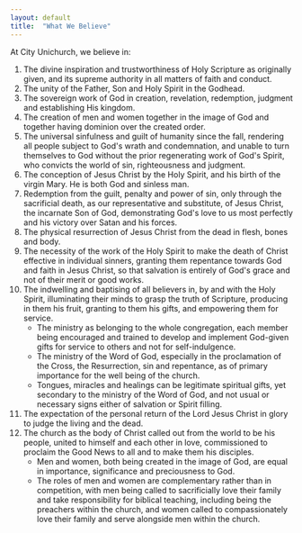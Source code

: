 ```yaml
---
layout: default
title:  "What We Believe"
---
```


At City Unichurch, we believe in:  

1. The divine inspiration and trustworthiness of Holy Scripture as originally given, and its supreme authority in all matters of faith and conduct.
2. The unity of the Father, Son and Holy Spirit in the Godhead.
3. The sovereign work of God in creation, revelation, redemption, judgment and establishing His kingdom.
4. The creation of men and women together in the image of God and together having dominion over the created order.
5. The universal sinfulness and guilt of humanity since the fall, rendering all people subject to God's wrath and condemnation, and unable to turn themselves to God without the prior regenerating work of God's Spirit, who convicts the world of sin, righteousness and judgment.
6. The conception of Jesus Christ by the Holy Spirit, and his birth of the virgin Mary. He is both God and sinless man.
7. Redemption from the guilt, penalty and power of sin, only through the sacrificial death, as our representative and substitute, of Jesus Christ, the incarnate Son of God, demonstrating God's love to us most perfectly and his victory over Satan and his forces.
8. The physical resurrection of Jesus Christ from the dead in flesh, bones and body.
9. The necessity of the work of the Holy Spirit to make the death of Christ effective in individual sinners, granting them repentance towards God and faith in Jesus Christ, so that salvation is entirely of God's grace and not of their merit or good works.
10. The indwelling and baptising of all believers in, by and with the Holy Spirit, illuminating their minds to grasp the truth of Scripture, producing in them his fruit, granting to them his gifts, and empowering them for service.
	* The ministry as belonging to the whole congregation, each member being encouraged and trained to develop and implement God-given gifts for service to others and not for self-indulgence.
	* The ministry of the Word of God, especially in the proclamation of the Cross, the Resurrection, sin and repentance, as of primary importance for the well being of the church.
	* Tongues, miracles and healings can be legitimate spiritual gifts, yet secondary to the ministry of the Word of God, and not usual or necessary signs either of salvation or Spirit filling.
11. The expectation of the personal return of the Lord Jesus Christ in glory to judge the living and the dead.
12. The church as the body of Christ called out from the world to be his people, united to himself and each other in love, commissioned to proclaim the Good News to all and to make them his disciples.
	* Men and women, both being created in the image of God, are equal in importance, significance and preciousness to God.
	* The roles of men and women are complementary rather than in competition, with men being called to sacrificially love their family and take responsibility for biblical teaching, including being the preachers within the church, and women called to compassionately love their family and serve alongside men within the church.